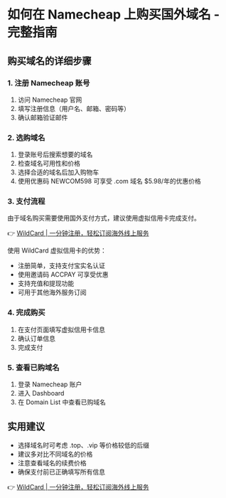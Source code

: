 # 如何在 Namecheap 上购买国外域名 - 完整指南

## 购买域名的详细步骤

### 1. 注册 Namecheap 账号
1. 访问 Namecheap 官网
2. 填写注册信息（用户名、邮箱、密码等）
3. 确认邮箱验证邮件

### 2. 选购域名
1. 登录账号后搜索想要的域名
2. 检查域名可用性和价格
3. 选择合适的域名后加入购物车
4. 使用优惠码 NEWCOM598 可享受 .com 域名 $5.98/年的优惠价格

### 3. 支付流程
由于域名购买需要使用国外支付方式，建议使用虚拟信用卡完成支付。

👉 [WildCard | 一分钟注册，轻松订阅海外线上服务](https://bit.ly/bewildcard)

使用 WildCard 虚拟信用卡的优势：
- 注册简单，支持支付宝实名认证
- 使用邀请码 ACCPAY 可享受优惠
- 支持充值和提现功能
- 可用于其他海外服务订阅

### 4. 完成购买
1. 在支付页面填写虚拟信用卡信息
2. 确认订单信息
3. 完成支付

### 5. 查看已购域名
1. 登录 Namecheap 账户
2. 进入 Dashboard
3. 在 Domain List 中查看已购域名

## 实用建议
- 选择域名时可考虑 .top、.vip 等价格较低的后缀
- 建议多对比不同域名的价格
- 注意查看域名的续费价格
- 确保支付前已正确填写所有信息

👉 [WildCard | 一分钟注册，轻松订阅海外线上服务](https://bit.ly/bewildcard)
